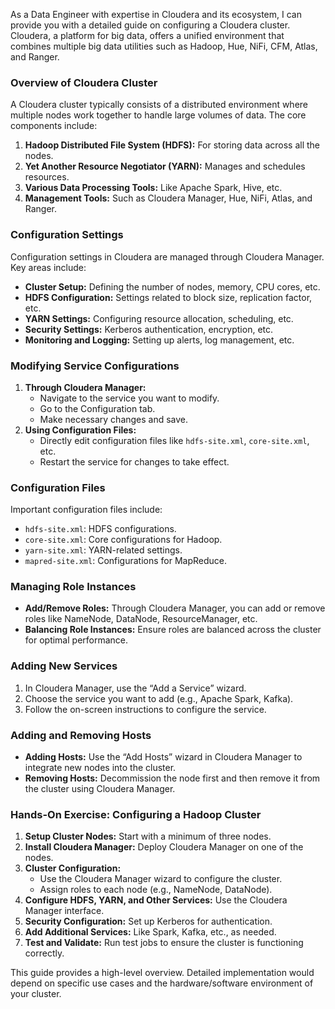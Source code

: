 As a Data Engineer with expertise in Cloudera and its ecosystem, I can provide you with a detailed guide on configuring a Cloudera cluster. Cloudera, a platform for big data, offers a unified environment that combines multiple big data utilities such as Hadoop, Hue, NiFi, CFM, Atlas, and Ranger.

### Overview of Cloudera Cluster

A Cloudera cluster typically consists of a distributed environment where multiple nodes work together to handle large volumes of data. The core components include:

1. **Hadoop Distributed File System (HDFS):** For storing data across all the nodes.
2. **Yet Another Resource Negotiator (YARN):** Manages and schedules resources.
3. **Various Data Processing Tools:** Like Apache Spark, Hive, etc.
4. **Management Tools:** Such as Cloudera Manager, Hue, NiFi, Atlas, and Ranger.

### Configuration Settings

Configuration settings in Cloudera are managed through Cloudera Manager. Key areas include:

- **Cluster Setup:** Defining the number of nodes, memory, CPU cores, etc.
- **HDFS Configuration:** Settings related to block size, replication factor, etc.
- **YARN Settings:** Configuring resource allocation, scheduling, etc.
- **Security Settings:** Kerberos authentication, encryption, etc.
- **Monitoring and Logging:** Setting up alerts, log management, etc.

### Modifying Service Configurations

1. **Through Cloudera Manager:**
   - Navigate to the service you want to modify.
   - Go to the Configuration tab.
   - Make necessary changes and save.
2. **Using Configuration Files:**
   - Directly edit configuration files like `hdfs-site.xml`, `core-site.xml`, etc.
   - Restart the service for changes to take effect.

### Configuration Files

Important configuration files include:

- `hdfs-site.xml`: HDFS configurations.
- `core-site.xml`: Core configurations for Hadoop.
- `yarn-site.xml`: YARN-related settings.
- `mapred-site.xml`: Configurations for MapReduce.

### Managing Role Instances

- **Add/Remove Roles:** Through Cloudera Manager, you can add or remove roles like NameNode, DataNode, ResourceManager, etc.
- **Balancing Role Instances:** Ensure roles are balanced across the cluster for optimal performance.

### Adding New Services

1. In Cloudera Manager, use the “Add a Service” wizard.
2. Choose the service you want to add (e.g., Apache Spark, Kafka).
3. Follow the on-screen instructions to configure the service.

### Adding and Removing Hosts

- **Adding Hosts:** Use the “Add Hosts” wizard in Cloudera Manager to integrate new nodes into the cluster.
- **Removing Hosts:** Decommission the node first and then remove it from the cluster using Cloudera Manager.

### Hands-On Exercise: Configuring a Hadoop Cluster

1. **Setup Cluster Nodes:** Start with a minimum of three nodes.
2. **Install Cloudera Manager:** Deploy Cloudera Manager on one of the nodes.
3. **Cluster Configuration:**
   - Use the Cloudera Manager wizard to configure the cluster.
   - Assign roles to each node (e.g., NameNode, DataNode).
4. **Configure HDFS, YARN, and Other Services:** Use the Cloudera Manager interface.
5. **Security Configuration:** Set up Kerberos for authentication.
6. **Add Additional Services:** Like Spark, Kafka, etc., as needed.
7. **Test and Validate:** Run test jobs to ensure the cluster is functioning correctly.

This guide provides a high-level overview. Detailed implementation would depend on specific use cases and the hardware/software environment of your cluster.